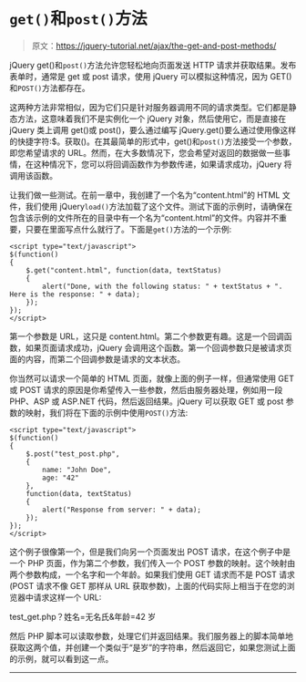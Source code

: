 # `get()`和`post()`方法

> 原文：<https://jquery-tutorial.net/ajax/the-get-and-post-methods/>

jQuery get()和`post()`方法允许您轻松地向页面发送 HTTP 请求并获取结果。发布表单时，通常是 get 或 post 请求，使用 jQuery 可以模拟这种情况，因为 GET()和`POST()`方法都存在。

这两种方法非常相似，因为它们只是针对服务器调用不同的请求类型。它们都是静态方法，这意味着我们不是实例化一个 jQuery 对象，然后使用它，而是直接在 jQuery 类上调用 get()或 post()，要么通过编写 jQuery.get()要么通过使用像这样的快捷字符:$。获取()。在其最简单的形式中，get()和`post()`方法接受一个参数，即您希望请求的 URL。然而，在大多数情况下，您会希望对返回的数据做一些事情，在这种情况下，您可以将回调函数作为参数传递，如果请求成功，jQuery 将调用该函数。

让我们做一些测试。在前一章中，我创建了一个名为“content.html”的 HTML 文件，我们使用 jQuery`load()`方法加载了这个文件。测试下面的示例时，请确保在包含该示例的文件所在的目录中有一个名为“content.html”的文件。内容并不重要，只要在里面写点什么就行了。下面是`get()`方法的一个示例:

```
<script type="text/javascript">
$(function()
{
	$.get("content.html", function(data, textStatus)
	{
		alert("Done, with the following status: " + textStatus + ". Here is the response: " + data);
	});
});
</script>
```

第一个参数是 URL，这只是 content.html。第二个参数更有趣。这是一个回调函数，如果页面请求成功，jQuery 会调用这个函数。第一个回调参数只是被请求页面的内容，而第二个回调参数是请求的文本状态。

你当然可以请求一个简单的 HTML 页面，就像上面的例子一样，但通常使用 GET 或 POST 请求的原因是你希望传入一些参数，然后由服务器处理，例如用一段 PHP、ASP 或 ASP.NET 代码，然后返回结果。jQuery 可以获取 GET 或 post 参数的映射，我们将在下面的示例中使用`POST()`方法:

<input type="hidden" name="IL_IN_ARTICLE">

```
<script type="text/javascript">
$(function()
{
	$.post("test_post.php",
	{
		name: "John Doe",
		age: "42"
	},
	function(data, textStatus)
	{
		alert("Response from server: " + data);
	});
});
</script>
```

这个例子很像第一个，但是我们向另一个页面发出 POST 请求，在这个例子中是一个 PHP 页面，作为第二个参数，我们传入一个 POST 参数的映射。这个映射由两个参数构成，一个名字和一个年龄。如果我们使用 GET 请求而不是 POST 请求(POST 请求不像 GET 那样从 URL 获取参数)，上面的代码实际上相当于在您的浏览器中请求这样一个 URL:

test_get.php？姓名=无名氏&年龄=42 岁

然后 PHP 脚本可以读取参数，处理它们并返回结果。我们服务器上的脚本简单地获取这两个值，并创建一个类似于“<name>是<age>岁”的字符串，然后返回它，如果您测试上面的示例，就可以看到这一点。</age></name>

* * *